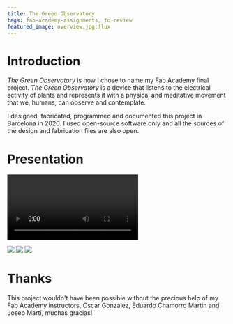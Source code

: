 ```yaml
---
title: The Green Observatory
tags: fab-academy-assignments, to-review
featured_image: overview.jpg:flux
---
```


# Introduction

*The Green Observatory* is how I chose to name my Fab Academy final project. *The Green Observatory* is a device that listens to the electrical activity of plants and represents it with a physical and meditative movement that we, humans, can observe and contemplate.

I designed, fabricated, programmed and documented this project in Barcelona in 2020. I used open-source software only and all the sources of the design and fabrication files are also open.

# Presentation

<video><source src="presentation-compressed.mp4"></video>

![](result-03.jpg)
![](result-02.jpg)
![](result-01.jpg)

# Thanks

This project wouldn't have been possible without the precious help of my Fab Academy instructors, Oscar Gonzalez, Eduardo Chamorro Martin and Josep Martí, muchas gracias!